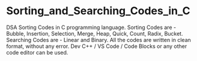 # Sorting_and_Searching_Codes_in_C
DSA Sorting Codes in C programming language.
Sorting Codes are - Bubble, Insertion, Selection, Merge, Heap, Quick, Count, Radix, Bucket.
Searching Codes are - Linear and Binary.
All the codes are written in clean format, without any error.
Dev C++ / VS Code / Code Blocks or any other code editor can be used.
